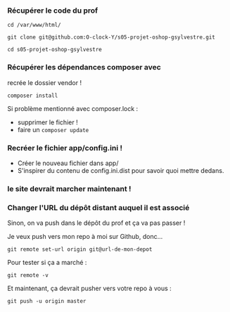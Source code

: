 ### Récupérer le code du prof

`cd /var/www/html/` 

`git clone git@github.com:O-clock-Y/s05-projet-oshop-gsylvestre.git`

`cd s05-projet-oshop-gsylvestre`

### Récupérer les dépendances composer avec 

recrée le dossier vendor ! 

`composer install`

Si problème mentionné avec composer.lock : 
- supprimer le fichier !
- faire un `composer update`

### Recréer le fichier app/config.ini !
- Créer le nouveau fichier dans app/
- S'inspirer du contenu de config.ini.dist pour savoir quoi mettre dedans.


### le site devrait marcher maintenant ! 

### Changer l'URL du dépôt distant auquel il est associé

Sinon, on va push dans le dépôt du prof et ça va pas passer ! 

Je veux push vers mon repo à moi sur Github, donc...

`git remote set-url origin git@url-de-mon-depot`

Pour tester si ça a marché : 

`git remote -v`

Et maintenant, ça devrait pusher vers votre repo à vous : 

`git push -u origin master`




